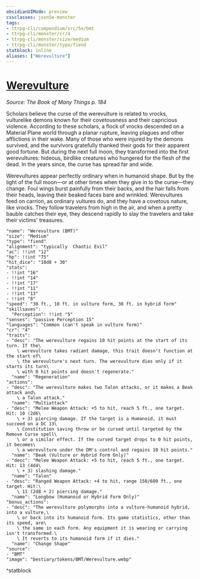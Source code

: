 ```yaml
---
obsidianUIMode: preview
cssclasses: json5e-monster
tags:
- ttrpg-cli/compendium/src/5e/bmt
- ttrpg-cli/monster/cr/4
- ttrpg-cli/monster/size/medium
- ttrpg-cli/monster/type/fiend
statblock: inline
aliases: ["Werevulture"]
---
```

# [Werevulture](3-Compendium\CLI\bestiary\fiend/werevulture-bmt.md)
*Source: The Book of Many Things p. 184*  

Scholars believe the curse of the werevulture is related to vrocks, vulturelike demons known for their covetousness and their capricious violence. According to these scholars, a flock of vrocks descended on a Material Plane world through a planar rupture, leaving plagues and other afflictions in their wake. Many of those who were injured by the demons survived, and the survivors gratefully thanked their gods for their apparent good fortune. But during the next full moon, they transformed into the first werevultures: hideous, birdlike creatures who hungered for the flesh of the dead. In the years since, the curse has spread far and wide.

Werevultures appear perfectly ordinary when in humanoid shape. But by the light of the full moon—or at other times when they give in to the curse—they change. Foul wings burst painfully from their backs, and the hair falls from their heads, leaving their beaked faces bare and wrinkled. Werevultures feed on carrion, as ordinary vultures do, and they have a covetous nature, like vrocks. They follow travelers from high in the air, and when a pretty bauble catches their eye, they descend rapidly to slay the travelers and take their victims' treasures.

```statblock
"name": "Werevulture (BMT)"
"size": "Medium"
"type": "fiend"
"alignment": "typically  Chaotic Evil"
"ac": !!int "12"
"hp": !!int "75"
"hit_dice": "10d8 + 30"
"stats":
- !!int "16"
- !!int "14"
- !!int "17"
- !!int "11"
- !!int "13"
- !!int "8"
"speed": "30 ft., 10 ft. in vulture form, 30 ft. in hybrid form"
"skillsaves":
  "Perception": !!int "5"
"senses": "passive Perception 15"
"languages": "Common (can't speak in vulture form)"
"cr": "4"
"traits":
- "desc": "The werevulture regains 10 hit points at the start of its turn. If the\
    \ werevulture takes radiant damage, this trait doesn't function at the start of\
    \ the werevulture's next turn. The werevulture dies only if it starts its turn\
    \ with 0 hit points and doesn't regenerate."
  "name": "Regeneration"
"actions":
- "desc": "The werevulture makes two Talon attacks, or it makes a Beak attack and\
    \ a Talon attack."
  "name": "Multiattack"
- "desc": "Melee Weapon Attack: +5 to hit, reach 5 ft., one target. Hit: 10 (2d6\
    \ + 3) piercing damage. If the target is a Humanoid, it must succeed on a DC 13\
    \ Constitution saving throw or be cursed until targeted by the Remove Curse spell\
    \ or a similar effect. If the cursed target drops to 0 hit points, it becomes\
    \ a werevulture under the DM's control and regains 10 hit points."
  "name": "Beak (Vulture or Hybrid Form Only)"
- "desc": "Melee Weapon Attack: +5 to hit, reach 5 ft., one target. Hit: 13 (4d4\
    \ + 3) slashing damage."
  "name": "Talon"
- "desc": "Ranged Weapon Attack: +4 to hit, range 150/600 ft., one target. Hit:\
    \ 11 (2d8 + 2) piercing damage."
  "name": "Longbow (Humanoid or Hybrid Form Only)"
"bonus_actions":
- "desc": "The werevulture polymorphs into a vulture-humanoid hybrid, into a vulture,\
    \ or back into its humanoid form. Its game statistics, other than its speed, are\
    \ the same in each form. Any equipment it is wearing or carrying isn't transformed.\
    \ It reverts to its humanoid form if it dies."
  "name": "Change Shape"
"source":
- "BMT"
"image": "bestiary/tokens/BMT/Werevulture.webp"
```
^statblock